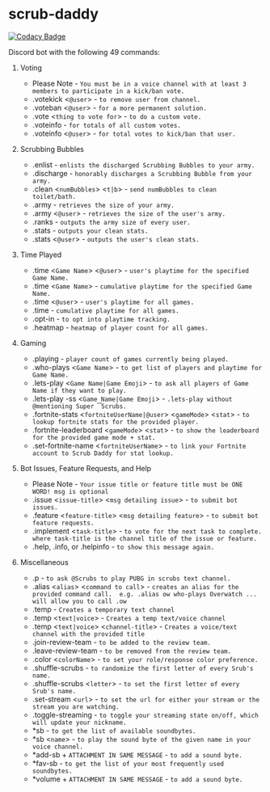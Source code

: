 # scrub-daddy 
[![Codacy Badge](https://api.codacy.com/project/badge/Grade/8f59c3e85df049d3bd319a21576f37c4)](https://www.codacy.com/app/Scrubs/scrub-daddy?utm_source=github.com&amp;utm_medium=referral&amp;utm_content=kenthannigan/scrub-daddy&amp;utm_campaign=Badge_Grade)

Discord bot with the following 49 commands:

1. Voting
      + Please Note - `You must be in a voice channel with at least 3 members to participate in a kick/ban vote.`
      + .votekick <`@user`> - `to remove user from channel.`
      + .voteban <`@user`> - `for a more permanent solution.`
      + .vote <`thing to vote for`> - `to do a custom vote.`
      + .voteinfo - `for totals of all custom votes.`
      + .voteinfo <`@user`> - `for total votes to kick/ban that user.`

1. Scrubbing Bubbles
      + .enlist - `enlists the discharged Scrubbing Bubbles to your army.`
      + .discharge - `honorably discharges a Scrubbing Bubble from your army.`
      + .clean <`numBubbles`> <`t|b`> - `send numBubbles to clean toilet/bath.`
      + .army - `retrieves the size of your army.`
      + .army <`@user`> - `retrieves the size of the user's army.`
      + .ranks - `outputs the army size of every user.`
      + .stats - `outputs your clean stats.`
      + .stats <`@user`> - `outputs the user's clean stats.`

1. Time Played
      + .time <`Game Name`> <`@user`> - `user's playtime for the specified Game Name.`
      + .time <`Game Name`> - `cumulative playtime for the specified Game Name.`
      + .time <`@user`> - `user's playtime for all games.`
      + .time - `cumulative playtime for all games.`
      + .opt-in - `to opt into playtime tracking.`
      + .heatmap - `heatmap of player count for all games.`

1. Gaming
      + .playing - `player count of games currently being played.`
      + .who-plays <`Game Name`> - `to get list of players and playtime for Game Name.`
      + .lets-play <`Game Name|Game Emoji`> - `to ask all players of Game Name if they want to play.`
      + .lets-play -ss <`Game Name|Game Emoji`> - `.lets-play without @mentioning Super ͡Scrubs.`
      + .fortnite-stats <`fortniteUserName|@user`> <`gameMode`> <`stat`> - `to lookup fortnite stats for the provided player.`
      + .fortnite-leaderboard <`gameMode`> <`stat`> - `to show the leaderboard for the provided game mode + stat.`
      + .set-fortnite-name <`fortniteUserName`> - `to link your Fortnite account to Scrub Daddy for stat lookup.`

1. Bot Issues, Feature Requests, and Help
      + Please Note - `Your issue title or feature title must be ONE WORD! msg is optional`
      + .issue <`issue-title`> <`msg detailing issue`> - `to submit bot issues.`
      + .feature <`feature-title`> <`msg detailing feature`> - `to submit bot feature requests.`
      + .implement <`task-title`> - `to vote for the next task to complete.
            where task-title is the channel title of the issue or feature.`
      + .help, .info, or .helpinfo - `to show this message again.`

1. Miscellaneous
      + .p - `to ask @Scrubs to play PUBG in scrubs text channel.`
      + .alias <`alias`> <`command to call`> - `creates an alias for the provided command call. 
            e.g. .alias ow who-plays Overwatch ... will allow you to call .ow`
      + .temp - `Creates a temporary text channel`
      + .temp <`text|voice`> - `Creates a temp text/voice channel`
      + .temp <`text|voice`> <`channel-title`> - `Creates a voice/text channel with the provided title`
      + .join-review-team - `to be added to the review team.`
      + .leave-review-team - `to be removed from the review team.`
      + .color <`colorName`> - `to set your role/response color preference.`
      + .shuffle-scrubs - `to randomize the first letter of every Srub's name.`
      + .shuffle-scrubs <`letter`> - `to set the first letter of every Srub's name.`
      + .set-stream <`url`> - `to set the url for either your stream or the stream you are watching.`
      + .toggle-streaming - `to toggle your streaming state on/off, which will update your nickname.`
      + *sb - `to get the list of available soundbytes.`
      + *sb <`name`> - `to play the sound byte of the given name in your voice channel.`
      + *add-sb + `ATTACHMENT IN SAME MESSAGE` - `to add a sound byte.`
      + *fav-sb - `to get the list of your most frequently used soundbytes.`
      + *volume + `ATTACHMENT IN SAME MESSAGE` - `to add a sound byte.`
